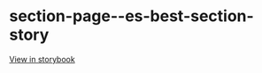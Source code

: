# section-page--es-best-section-story

[View in storybook](https://raw.githack.com/Independent-Digital-News-and-Media-Ltd/standard-pwamp-sb/PR-420-sb/index.html?path=/story/section-page--es-best-section-story)